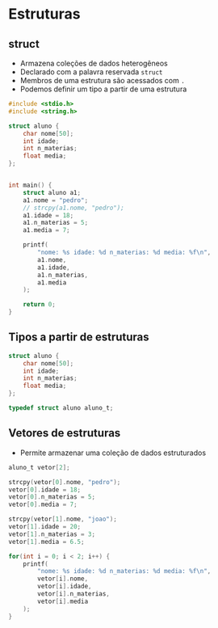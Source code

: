 # Estruturas

## struct

* Armazena coleções de dados heterogêneos
* Declarado com a palavra reservada `struct`
* Membros de uma estrutura são acessados com `.`
* Podemos definir um tipo a partir de uma estrutura

```C
#include <stdio.h>
#include <string.h>

struct aluno {
    char nome[50];
    int idade;
    int n_materias;
    float media;
};


int main() {
    struct aluno a1;
    a1.nome = "pedro";
    // strcpy(a1.nome, "pedro");
    a1.idade = 18;
    a1.n_materias = 5;
    a1.media = 7;

    printf(
        "nome: %s idade: %d n_materias: %d media: %f\n",
        a1.nome, 
        a1.idade, 
        a1.n_materias, 
        a1.media
    );

    return 0;
}
```

## Tipos a partir de estruturas

```C
struct aluno {
    char nome[50];
    int idade;
    int n_materias;
    float media;
};

typedef struct aluno aluno_t;
```

## Vetores de estruturas

* Permite armazenar uma coleção de dados estruturados

```C
aluno_t vetor[2];

strcpy(vetor[0].nome, "pedro");
vetor[0].idade = 18;
vetor[0].n_materias = 5;
vetor[0].media = 7;

strcpy(vetor[1].nome, "joao");
vetor[1].idade = 20;
vetor[1].n_materias = 3;
vetor[1].media = 6.5;

for(int i = 0; i < 2; i++) {
    printf(
        "nome: %s idade: %d n_materias: %d media: %f\n",
        vetor[i].nome, 
        vetor[i].idade, 
        vetor[i].n_materias, 
        vetor[i].media
    );
}

```
